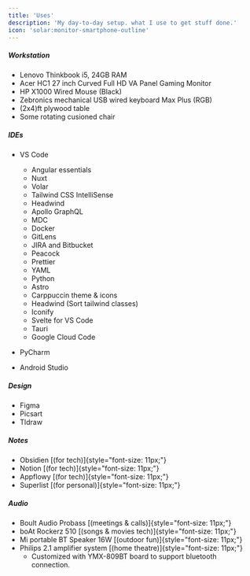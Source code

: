 ```yaml
---
title: 'Uses'
description: 'My day-to-day setup. what I use to get stuff done.'
icon: 'solar:monitor-smartphone-outline'
---
```



##### Workstation
- Lenovo Thinkbook i5, 24GB RAM
- Acer HC1 27 inch Curved Full HD VA Panel Gaming Monitor
- HP X1000 Wired Mouse (Black)
- Zebronics mechanical USB wired keyboard Max Plus (RGB)
- (2x4)ft plywood table
- Some rotating cusioned chair

##### IDEs
- VS Code
    - Angular essentials
    - Nuxt
    - Volar
    - Tailwind CSS IntelliSense
    - Headwind
    - Apollo GraphQL
    - MDC
    - Docker
    - GitLens
    - JIRA and Bitbucket
    - Peacock
    - Prettier
    - YAML
    - Python
    - Astro
    - Carppuccin theme & icons
    - Headwind (Sort tailwind classes)
    - Iconify
    - Svelte for VS Code
    - Tauri
    - Google Cloud Code

- PyCharm
- Android Studio


##### Design
- Figma
- Picsart
- Tldraw


##### Notes
- Obsidien [(for tech)]{style="font-size: 11px;"}
- Notion [(for tech)]{style="font-size: 11px;"}
- Appflowy [(for tech)]{style="font-size: 11px;"}
- Superlist [(for personal)]{style="font-size: 11px;"}

##### Audio
- Boult Audio Probass [(meetings & calls)]{style="font-size: 11px;"}
- boAt Rockerz 510 [(songs & movies tech)]{style="font-size: 11px;"}
- Mi portable BT Speaker 16W [(outdoor fun)]{style="font-size: 11px;"}
- Philips 2.1 amplifier system [(home theatre)]{style="font-size: 11px;"}
    - Customized with YMX-809BT board to support bluetooth connection.
